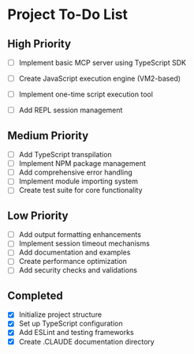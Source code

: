 # Project To-Do List

## High Priority
- [ ] Implement basic MCP server using TypeScript SDK
- [ ] Create JavaScript execution engine (VM2-based)
- [ ] Implement one-time script execution tool
- [ ] Add REPL session management


## Medium Priority
- [ ] Add TypeScript transpilation
- [ ] Implement NPM package management
- [ ] Add comprehensive error handling
- [ ] Implement module importing system
- [ ] Create test suite for core functionality

## Low Priority
- [ ] Add output formatting enhancements
- [ ] Implement session timeout mechanisms
- [ ] Add documentation and examples
- [ ] Create performance optimization
- [ ] Add security checks and validations

## Completed
- [x] Initialize project structure
- [x] Set up TypeScript configuration
- [x] Add ESLint and testing frameworks
- [x] Create .CLAUDE documentation directory
